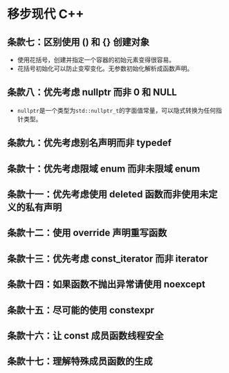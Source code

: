 # 移步现代 C++

## 条款七：区别使用 () 和 {} 创建对象

- 使用花括号，创建并指定一个容器的初始元素变得很容易。
- 花括号初始化可以防止变窄变化。无参数初始化解析成函数声明。

## 条款八：优先考虑 nullptr 而非 0 和 NULL

- `nullptr`是一个类型为`std::nullptr_t`的字面值常量，可以隐式转换为任何指针类型。

## 条款九：优先考虑别名声明而非 typedef

## 条款十：优先考虑限域 enum 而非未限域 enum

## 条款十一：优先考虑使用 deleted 函数而非使用未定义的私有声明

## 条款十二：使用 override 声明重写函数

## 条款十三：优先考虑 const_iterator 而非 iterator

## 条款十四：如果函数不抛出异常请使用 noexcept

## 条款十五：尽可能的使用 constexpr

## 条款十六：让 const 成员函数线程安全

## 条款十七：理解特殊成员函数的生成

